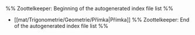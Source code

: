 %% Zoottelkeeper: Beginning of the autogenerated index file list  %%
-  [[mat/Trigonometrie/Geometrie/Přímka|Přímka]]
%% Zoottelkeeper: End of the autogenerated index file list  %%

